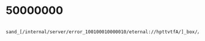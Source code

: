 50000000
========

      sand_[/internal/server/error_100100010000010/eternal://hpttvtfA/]_box//boooooomb]=damage////extreme//[damage]
